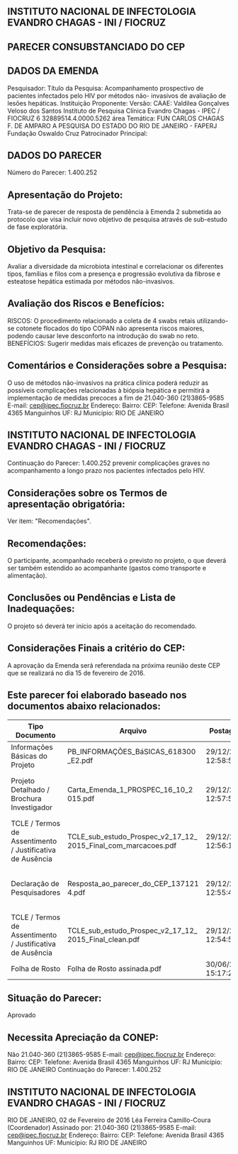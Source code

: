 ## INSTITUTO NACIONAL DE INFECTOLOGIA EVANDRO CHAGAS - INI / FIOCRUZ

## PARECER CONSUBSTANCIADO DO CEP
## DADOS DA EMENDA
Pesquisador:
Título da Pesquisa: Acompanhamento prospectivo de pacientes infectados pelo HIV por métodos não- invasivos de avaliação de lesões hepáticas.
Instituição Proponente:
Versão:
CAAE:
Valdilea Gonçalves Veloso dos Santos
Instituto de Pesquisa Clínica Evandro Chagas - IPEC / FIOCRUZ
6
32889514.4.0000.5262
área Temática:
FUN CARLOS CHAGAS F. DE AMPARO A PESQUISA DO ESTADO DO RIO DE JANEIRO - FAPERJ Fundação Oswaldo Cruz
Patrocinador Principal:
## DADOS DO PARECER
Número do Parecer:
1.400.252
## Apresentação do Projeto:
Trata-se de parecer de resposta de pendência à Emenda 2 submetida ao protocolo que visa incluir novo objetivo de pesquisa através de sub-estudo de fase exploratória.
## Objetivo da Pesquisa:
Avaliar a diversidade da microbiota intestinal e correlacionar os diferentes tipos, famílias e filos com a presença e progressão evolutiva da fibrose e esteatose hepática estimada por métodos não-invasivos.
## Avaliação dos Riscos e Benefícios:
RISCOS: O procedimento relacionado a coleta de 4 swabs retais utilizando-se cotonete flocados do tipo COPAN não apresenta riscos maiores, podendo causar leve desconforto na introdução do swab no reto.
BENEFÍCIOS: Sugerir medidas mais eficazes de prevenção ou tratamento.
## Comentários e Considerações sobre a Pesquisa:
O uso de métodos não-invasivos na prática clínica poderá reduzir as possíveis complicações relacionadas à biópsia hepática e permitirá a implementação de medidas precoces a fim de
21.040-360
(21)3865-9585
E-mail:
cep@ipec.fiocruz.br
Endereço:
Bairro:
CEP:
Telefone:
Avenida Brasil 4365
Manguinhos
UF: RJ
Município:
RIO DE JANEIRO
## INSTITUTO NACIONAL DE INFECTOLOGIA EVANDRO CHAGAS - INI / FIOCRUZ

Continuação do Parecer: 1.400.252
prevenir complicações graves no acompanhamento a longo prazo nos pacientes infectados pelo HIV.
## Considerações sobre os Termos de apresentação obrigatória:
Ver item: "Recomendações".
## Recomendações:
O participante, acompanhado receberá o previsto no projeto, o que deverá ser também estendido ao acompanhante (gastos como transporte e alimentação).
## Conclusões ou Pendências e Lista de Inadequações:
O projeto só deverá ter início após a aceitação do recomendado.
## Considerações Finais a critério do CEP:
A aprovação da Emenda será referendada na próxima reunião deste CEP que se realizará no dia 15 de fevereiro de 2016.
## Este parecer foi elaborado baseado nos documentos abaixo relacionados:
| Tipo Documento                                            | Arquivo                                                        | Postagem            | Autor                                | Situação   |
|-----------------------------------------------------------|----------------------------------------------------------------|---------------------|--------------------------------------|------------|
| Informações Básicas do Projeto                            | PB_INFORMAÇÕES_BáSICAS_618300 _E2.pdf                          | 29/12/2015 12:58:51 |                                      | Aceito     |
| Projeto Detalhado / Brochura Investigador                 | Carta_Emenda_1_PROSPEC_16_10_2 015.pdf                         | 29/12/2015 12:57:54 | Valdilea Gonçalves Veloso dos Santos | Aceito     |
| TCLE / Termos de Assentimento / Justificativa de Ausência | TCLE_sub_estudo_Prospec_v2_17_12_ 2015_Final_com_marcacoes.pdf | 29/12/2015 12:56:16 | Valdilea Gonçalves Veloso dos Santos | Aceito     |
| Declaração de Pesquisadores                               | Resposta_ao_parecer_do_CEP_137121 4.pdf                        | 29/12/2015 12:55:43 | Valdilea Gonçalves Veloso dos Santos | Aceito     |
| TCLE / Termos de Assentimento / Justificativa de Ausência | TCLE_sub_estudo_Prospec_v2_17_12_ 2015_Final_clean.pdf         | 29/12/2015 12:54:55 | Valdilea Gonçalves Veloso dos Santos | Aceito     |
| Folha de Rosto                                            | Folha de Rosto assinada.pdf                                    | 30/06/2014 15:17:28 |                                      | Aceito     |
## Situação do Parecer:
Aprovado
## Necessita Apreciação da CONEP:
Não
21.040-360
(21)3865-9585
E-mail:
cep@ipec.fiocruz.br
Endereço:
Bairro:
CEP:
Telefone:
Avenida Brasil 4365
Manguinhos
UF: RJ
Município:
RIO DE JANEIRO
Continuação do Parecer: 1.400.252
## INSTITUTO NACIONAL DE INFECTOLOGIA EVANDRO CHAGAS - INI / FIOCRUZ
RIO DE JANEIRO, 02 de Fevereiro de 2016
Léa Ferreira Camillo-Coura (Coordenador) Assinado por:
21.040-360
(21)3865-9585
E-mail:
cep@ipec.fiocruz.br
Endereço:
Bairro:
CEP:
Telefone:
Avenida Brasil 4365
Manguinhos
UF:
Município:
RJ
RIO DE JANEIRO
